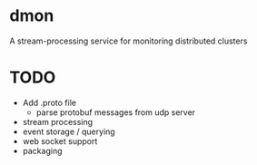 dmon
====

A stream-processing service for monitoring distributed clusters

# TODO #

- Add .proto file
  - parse protobuf messages from udp server
- stream processing
- event storage / querying
- web socket support
- packaging
